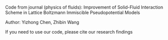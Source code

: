 Code from journal (physics of fluids): Improvement of Solid-Fluid Interaction Scheme in Lattice  Boltzmann Immiscible Pseudopotential Models

Author: Yizhong Chen, Zhibin Wang

If you need to use our code, please cite our research findings

